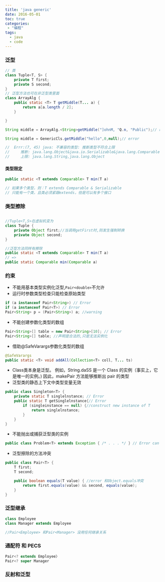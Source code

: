 ```yaml
---
title: 'java generic'
date: 2016-05-01
toc: true
categories:
 - "编程"
tags: 
  - java
  - code
--- 
```


### 泛型

```java
// 类
class Tuple<T, S> {
    private T first;
    private S second;
}
// 泛型方法也可在非泛型类里面
class ArrayAlg {
    public static <T> T getMiddle(T... a) {
        return a[a.length / 2];
    }

}
```

```java
String middle = ArrayAlg.<String>getMiddle("]ohnM, "Q.n, "Public");// right,<String>可以省略

String middle = GenericCls.getMiddle("hello",0,null);// error

//  Errr:(7, 45) java: 不兼容的类型: 推断类型不符合上限
//     推断: java.lang.Object&java.io.Serializable&java.lang.Comparable<? extends java.lang.Object&java.io.Serializable&java.lang.Comparable<?>>
//     上限: java.lang.String,java.lang.Object 
```

#### 类型限定

```java
public static <T extends Comparable> T min(T a)

// 如果多个类型，则：T extends Comparable & Serializable
// 只能有一个类，且类必须紧跟extends，但是可以有多个接口

```

### 类型擦除

```java

//Tuple<T,S>在虚拟机变为
class Tuple {
    private Object first;//当调用getFirst时,则发生强制转换
    private Object second;
}

//泛型方法同样有擦除
public static <T extends Comparable> T min(T a)
// =>
public static Comparable min(Comparable a)

```

### 约束

- 不能用基本类型实例化泛型,`Pair<double>`不允许
- 运行时参数类型检查只能检查原始类型

```java
if (a instanceof Pair<String>) // Error
if (a instanceof Pair<T>) // Error
Pair<String> p = (Pair<String>) a; //warning
```
- 不能创建参数化类型的数组

```java
Pair<String>[] table = new Pair<String>[10]; // Error
Pair<String>[] table; //声明是合法的,只是无法实例化
```
- 借助@SafeVarargs参数化类型的数组
```java
@SafeVarargs
public static <T> void addAll(Collection<T> coll, T... ts)
```
- Class类本身是泛型。 例如，String.daSS 是一个 Class<String> 的实例（事实上，它是唯一的实例。) 因此，makePair 方法能够推断出 pair 的类型
- 泛型类的静态上下文中类型变量无效
  
```java
public class Singleton<T> {
    private static T singlelnstance; // Error
    public static T getSinglelnstance{// Error
        if (singleinstance == null) {//construct new instance of T
            return singlelnstance;
        }
    }
}
```
- 不能抛出或捕获泛型类的实例
  
```java
public class Problem<T> extends Exception { /* . . . */ } // Error can't extend Throwable
```
- 泛型擦除的方法冲突

```java
public class Pair<T> {
    T first;
    T second;

    public boolean equals(T value) { //error 和Object.equals冲突
        return first.equals(value) && second, equals(value);
    }
}
```

### 泛型继承

```java
class Employee
class Manager extends Employee

//Pair<Employee> 和Pair<Manager> 没用任何继承关系

```
### 通配符 和 PECS

```java
Pair<? extends Employee〉
Pair<? super Manager
```
### 反射和泛型
